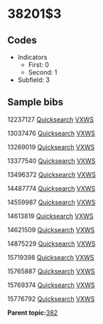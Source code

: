# 38201$3

## Codes

-   Indicators
    -   First: 0
    -   Second: 1
-   Subfield: 3

## Sample bibs

12237127 [Quicksearch](https://search.library.yale.edu/catalog/12237127) [VXWS](http://prodorbis.library.yale.edu:7014/vxws/GetHoldingsService?bibId=12237127)

13037476 [Quicksearch](https://search.library.yale.edu/catalog/13037476) [VXWS](http://prodorbis.library.yale.edu:7014/vxws/GetHoldingsService?bibId=13037476)

13269019 [Quicksearch](https://search.library.yale.edu/catalog/13269019) [VXWS](http://prodorbis.library.yale.edu:7014/vxws/GetHoldingsService?bibId=13269019)

13377540 [Quicksearch](https://search.library.yale.edu/catalog/13377540) [VXWS](http://prodorbis.library.yale.edu:7014/vxws/GetHoldingsService?bibId=13377540)

13496372 [Quicksearch](https://search.library.yale.edu/catalog/13496372) [VXWS](http://prodorbis.library.yale.edu:7014/vxws/GetHoldingsService?bibId=13496372)

14487774 [Quicksearch](https://search.library.yale.edu/catalog/14487774) [VXWS](http://prodorbis.library.yale.edu:7014/vxws/GetHoldingsService?bibId=14487774)

14559987 [Quicksearch](https://search.library.yale.edu/catalog/14559987) [VXWS](http://prodorbis.library.yale.edu:7014/vxws/GetHoldingsService?bibId=14559987)

14613819 [Quicksearch](https://search.library.yale.edu/catalog/14613819) [VXWS](http://prodorbis.library.yale.edu:7014/vxws/GetHoldingsService?bibId=14613819)

14621509 [Quicksearch](https://search.library.yale.edu/catalog/14621509) [VXWS](http://prodorbis.library.yale.edu:7014/vxws/GetHoldingsService?bibId=14621509)

14875229 [Quicksearch](https://search.library.yale.edu/catalog/14875229) [VXWS](http://prodorbis.library.yale.edu:7014/vxws/GetHoldingsService?bibId=14875229)

15719398 [Quicksearch](https://search.library.yale.edu/catalog/15719398) [VXWS](http://prodorbis.library.yale.edu:7014/vxws/GetHoldingsService?bibId=15719398)

15765887 [Quicksearch](https://search.library.yale.edu/catalog/15765887) [VXWS](http://prodorbis.library.yale.edu:7014/vxws/GetHoldingsService?bibId=15765887)

15769374 [Quicksearch](https://search.library.yale.edu/catalog/15769374) [VXWS](http://prodorbis.library.yale.edu:7014/vxws/GetHoldingsService?bibId=15769374)

15776792 [Quicksearch](https://search.library.yale.edu/catalog/15776792) [VXWS](http://prodorbis.library.yale.edu:7014/vxws/GetHoldingsService?bibId=15776792)

**Parent topic:**[382](../../tags/382/382.md)

